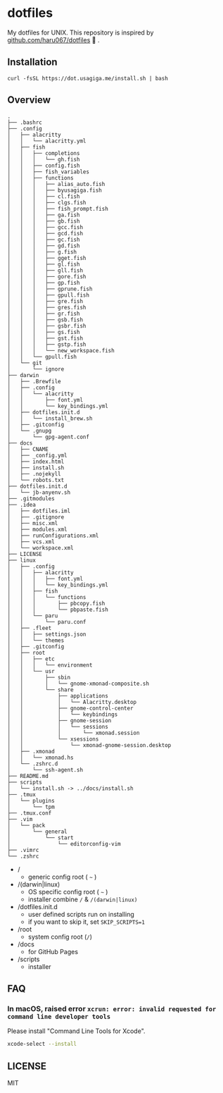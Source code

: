 # dotfiles

My dotfiles for UNIX.
This repository is inspired by [github.com/haru067/dotfiles](https://github.com/haru067/dotfiles) :ramen: .


## Installation

```
curl -fsSL https://dot.usagiga.me/install.sh | bash
```

## Overview

```
.
├── .bashrc
├── .config
│   ├── alacritty
│   │   └── alacritty.yml
│   ├── fish
│   │   ├── completions
│   │   │   └── gh.fish
│   │   ├── config.fish
│   │   ├── fish_variables
│   │   ├── functions
│   │   │   ├── alias_auto.fish
│   │   │   ├── byusagiga.fish
│   │   │   ├── cl.fish
│   │   │   ├── clgs.fish
│   │   │   ├── fish_prompt.fish
│   │   │   ├── ga.fish
│   │   │   ├── gb.fish
│   │   │   ├── gcc.fish
│   │   │   ├── gcd.fish
│   │   │   ├── gc.fish
│   │   │   ├── gd.fish
│   │   │   ├── g.fish
│   │   │   ├── gget.fish
│   │   │   ├── gl.fish
│   │   │   ├── gll.fish
│   │   │   ├── gore.fish
│   │   │   ├── gp.fish
│   │   │   ├── gprune.fish
│   │   │   ├── gpull.fish
│   │   │   ├── gre.fish
│   │   │   ├── gres.fish
│   │   │   ├── gr.fish
│   │   │   ├── gsb.fish
│   │   │   ├── gsbr.fish
│   │   │   ├── gs.fish
│   │   │   ├── gst.fish
│   │   │   ├── gstp.fish
│   │   │   └── new_workspace.fish
│   │   └── gpull.fish
│   └── git
│       └── ignore
├── darwin
│   ├── .Brewfile
│   ├── .config
│   │   └── alacritty
│   │       ├── font.yml
│   │       └── key_bindings.yml
│   ├── dotfiles.init.d
│   │   └── install_brew.sh
│   ├── .gitconfig
│   └── .gnupg
│       └── gpg-agent.conf
├── docs
│   ├── CNAME
│   ├── _config.yml
│   ├── index.html
│   ├── install.sh
│   ├── .nojekyll
│   └── robots.txt
├── dotfiles.init.d
│   └── jb-anyenv.sh
├── .gitmodules
├── .idea
│   ├── dotfiles.iml
│   ├── .gitignore
│   ├── misc.xml
│   ├── modules.xml
│   ├── runConfigurations.xml
│   ├── vcs.xml
│   └── workspace.xml
├── LICENSE
├── linux
│   ├── .config
│   │   ├── alacritty
│   │   │   ├── font.yml
│   │   │   └── key_bindings.yml
│   │   ├── fish
│   │   │   └── functions
│   │   │       ├── pbcopy.fish
│   │   │       └── pbpaste.fish
│   │   └── paru
│   │       └── paru.conf
│   ├── .fleet
│   │   ├── settings.json
│   │   └── themes
│   ├── .gitconfig
│   ├── root
│   │   ├── etc
│   │   │   └── environment
│   │   └── usr
│   │       ├── sbin
│   │       │   └── gnome-xmonad-composite.sh
│   │       └── share
│   │           ├── applications
│   │           │   └── Alacritty.desktop
│   │           ├── gnome-control-center
│   │           │   └── keybindings
│   │           ├── gnome-session
│   │           │   └── sessions
│   │           │       └── xmonad.session
│   │           └── xsessions
│   │               └── xmonad-gnome-session.desktop
│   ├── .xmonad
│   │   └── xmonad.hs
│   └── .zshrc.d
│       └── ssh-agent.sh
├── README.md
├── scripts
│   └── install.sh -> ../docs/install.sh
├── .tmux
│   └── plugins
│       └── tpm
├── .tmux.conf
├── .vim
│   └── pack
│       └── general
│           └── start
│               └── editorconfig-vim
├── .vimrc
└── .zshrc
```

- /
    - generic config root ( `~` )
- /(darwin|linux)
    - OS specific config root ( `~` )
    - installer combine `/` & `/(darwin|linux)`
- /dotfiles.init.d
    - user defined scripts run on installing
    - if you want to skip it, set `SKIP_SCRIPTS=1`
- /root
    - system config root (`/`)
- /docs
    - for GitHub Pages
- /scripts
    - installer

## FAQ

### In macOS, raised error `xcrun: error: invalid requested for command line developer tools`

Please install "Command Line Tools for Xcode".

```bash
xcode-select --install
```

## LICENSE

MIT
